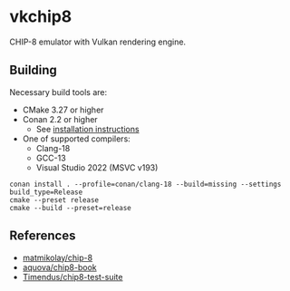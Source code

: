 # vkchip8

CHIP-8 emulator with Vulkan rendering engine.

## Building
Necessary build tools are:
* CMake 3.27 or higher
* Conan 2.2 or higher
  * See [installation instructions](https://docs.conan.io/2/installation.html)
* One of supported compilers:
  * Clang-18
  * GCC-13
  * Visual Studio 2022 (MSVC v193)

```
conan install . --profile=conan/clang-18 --build=missing --settings build_type=Release
cmake --preset release
cmake --build --preset=release
```

## References
* [matmikolay/chip-8](https://github.com/mattmikolay/chip-8)
* [aquova/chip8-book](https://github.com/aquova/chip8-book)
* [Timendus/chip8-test-suite](https://github.com/Timendus/chip8-test-suite)
